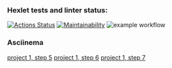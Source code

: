 ### Hexlet tests and linter status:
[![Actions Status](https://github.com/MilaNick/frontend-project-lvl1/workflows/hexlet-check/badge.svg)](https://github.com/MilaNick/frontend-project-lvl1/actions)
[![Maintainability](https://api.codeclimate.com/v1/badges/a99a88d28ad37a79dbf6/maintainability)](https://codeclimate.com/github/codeclimate/codeclimate/maintainability)
![example workflow](https://github.com/MilaNick/frontend-project-lvl1/actions/workflows/actions.yml/badge.svg)  

### Asciinema
[project 1, step 5](https://asciinema.org/a/426621)
[project 1, step 6](https://asciinema.org/a/4kpeec6eEqap7JaSCpr1ers8c)
[project 1, step 7](https://asciinema.org/a/ZVT0nPEFAxO0OI48F3DZJ7FPp)


